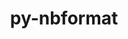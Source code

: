 ---
title: "py-nbformat"
layout: cache
categories: [package, develop-2023-10-29]
meta: {"versions": ["5.8.0"], "compilers": ["gcc@=11.1.0", "gcc@=11.4.0", "gcc@=7.3.1", "gcc@=9.4.0", "oneapi@=2023.2.0"], "oss": ["amzn2", "ubuntu20.04"], "platforms": ["linux"], "targets": ["aarch64", "neoverse_n1", "neoverse_v1", "ppc64le", "x86_64_v3"], "stacks": ["aws-isc", "aws-isc-aarch64", "data-vis-sdk", "e4s", "e4s-neoverse_v1", "e4s-oneapi", "e4s-power", "root"], "num_specs": 18, "num_specs_by_stack": {"root": 18, "aws-isc-aarch64": 2, "aws-isc": 1, "e4s-neoverse_v1": 3, "e4s-power": 3, "data-vis-sdk": 2, "e4s": 4, "e4s-oneapi": 3}}
spec_details: [{"hash": "lzrhgjpq3d7ghutldczv4vhxm2hbr6yq", "compiler": "gcc@=7.3.1", "versions": ["5.8.0"], "os": "amzn2", "platform": "linux", "target": "aarch64", "variants": ["build_system=python_pip"], "stacks": ["root", "aws-isc-aarch64"], "size": "-", "tarball": "https://binaries.spack.io/releases/develop-2023-10-29/build_cache/linux-amzn2-aarch64/gcc-7.3.1/py-nbformat-5.8.0/linux-amzn2-aarch64-gcc-7.3.1-py-nbformat-5.8.0-lzrhgjpq3d7ghutldczv4vhxm2hbr6yq.spack"}, {"hash": "5glqnwedfyimqapxrgpmpdetimuvvyo5", "compiler": "gcc@=7.3.1", "versions": ["5.8.0"], "os": "amzn2", "platform": "linux", "target": "neoverse_n1", "variants": ["build_system=python_pip"], "stacks": ["root", "aws-isc-aarch64"], "size": "-", "tarball": "https://binaries.spack.io/releases/develop-2023-10-29/build_cache/linux-amzn2-neoverse_n1/gcc-7.3.1/py-nbformat-5.8.0/linux-amzn2-neoverse_n1-gcc-7.3.1-py-nbformat-5.8.0-5glqnwedfyimqapxrgpmpdetimuvvyo5.spack"}, {"hash": "pkl5sivnudcmooo3yypr6ancdxpyt5dw", "compiler": "gcc@=7.3.1", "versions": ["5.8.0"], "os": "amzn2", "platform": "linux", "target": "x86_64_v3", "variants": ["build_system=python_pip"], "stacks": ["aws-isc", "root"], "size": "-", "tarball": "https://binaries.spack.io/releases/develop-2023-10-29/build_cache/linux-amzn2-x86_64_v3/gcc-7.3.1/py-nbformat-5.8.0/linux-amzn2-x86_64_v3-gcc-7.3.1-py-nbformat-5.8.0-pkl5sivnudcmooo3yypr6ancdxpyt5dw.spack"}, {"hash": "nkfomfahl5kmz7uympzflpv34nvcuwwr", "compiler": "gcc@=11.4.0", "versions": ["5.8.0"], "os": "ubuntu20.04", "platform": "linux", "target": "neoverse_v1", "variants": ["build_system=python_pip"], "stacks": ["e4s-neoverse_v1", "root"], "size": "-", "tarball": "https://binaries.spack.io/releases/develop-2023-10-29/build_cache/linux-ubuntu20.04-neoverse_v1/gcc-11.4.0/py-nbformat-5.8.0/linux-ubuntu20.04-neoverse_v1-gcc-11.4.0-py-nbformat-5.8.0-nkfomfahl5kmz7uympzflpv34nvcuwwr.spack"}, {"hash": "w3hodjrylgxerjo4en5u2p5ybgst4pxw", "compiler": "gcc@=11.4.0", "versions": ["5.8.0"], "os": "ubuntu20.04", "platform": "linux", "target": "neoverse_v1", "variants": ["build_system=python_pip"], "stacks": ["e4s-neoverse_v1", "root"], "size": "-", "tarball": "https://binaries.spack.io/releases/develop-2023-10-29/build_cache/linux-ubuntu20.04-neoverse_v1/gcc-11.4.0/py-nbformat-5.8.0/linux-ubuntu20.04-neoverse_v1-gcc-11.4.0-py-nbformat-5.8.0-w3hodjrylgxerjo4en5u2p5ybgst4pxw.spack"}, {"hash": "gjkysqatdtfgblpmio7amieopyh3y4lh", "compiler": "gcc@=11.4.0", "versions": ["5.8.0"], "os": "ubuntu20.04", "platform": "linux", "target": "neoverse_v1", "variants": ["build_system=python_pip"], "stacks": ["e4s-neoverse_v1", "root"], "size": "-", "tarball": "https://binaries.spack.io/releases/develop-2023-10-29/build_cache/linux-ubuntu20.04-neoverse_v1/gcc-11.4.0/py-nbformat-5.8.0/linux-ubuntu20.04-neoverse_v1-gcc-11.4.0-py-nbformat-5.8.0-gjkysqatdtfgblpmio7amieopyh3y4lh.spack"}, {"hash": "tb6vfbvigpiiandmvhbgpmb3fdcpwuub", "compiler": "gcc@=9.4.0", "versions": ["5.8.0"], "os": "ubuntu20.04", "platform": "linux", "target": "ppc64le", "variants": ["build_system=python_pip"], "stacks": ["root", "e4s-power"], "size": "-", "tarball": "https://binaries.spack.io/releases/develop-2023-10-29/build_cache/linux-ubuntu20.04-ppc64le/gcc-9.4.0/py-nbformat-5.8.0/linux-ubuntu20.04-ppc64le-gcc-9.4.0-py-nbformat-5.8.0-tb6vfbvigpiiandmvhbgpmb3fdcpwuub.spack"}, {"hash": "blsayrnkwq5ai5ziu3bo767oyxisfga6", "compiler": "gcc@=9.4.0", "versions": ["5.8.0"], "os": "ubuntu20.04", "platform": "linux", "target": "ppc64le", "variants": ["build_system=python_pip"], "stacks": ["root", "e4s-power"], "size": "-", "tarball": "https://binaries.spack.io/releases/develop-2023-10-29/build_cache/linux-ubuntu20.04-ppc64le/gcc-9.4.0/py-nbformat-5.8.0/linux-ubuntu20.04-ppc64le-gcc-9.4.0-py-nbformat-5.8.0-blsayrnkwq5ai5ziu3bo767oyxisfga6.spack"}, {"hash": "prgzq6zm4dcft4pzlv6ssffhrsmlvpu2", "compiler": "gcc@=9.4.0", "versions": ["5.8.0"], "os": "ubuntu20.04", "platform": "linux", "target": "ppc64le", "variants": ["build_system=python_pip"], "stacks": ["root", "e4s-power"], "size": "-", "tarball": "https://binaries.spack.io/releases/develop-2023-10-29/build_cache/linux-ubuntu20.04-ppc64le/gcc-9.4.0/py-nbformat-5.8.0/linux-ubuntu20.04-ppc64le-gcc-9.4.0-py-nbformat-5.8.0-prgzq6zm4dcft4pzlv6ssffhrsmlvpu2.spack"}, {"hash": "jmocqbhy5v7algxdvtvpfymfjm4lg7a3", "compiler": "gcc@=11.1.0", "versions": ["5.8.0"], "os": "ubuntu20.04", "platform": "linux", "target": "x86_64_v3", "variants": ["build_system=python_pip"], "stacks": ["root", "data-vis-sdk"], "size": "-", "tarball": "https://binaries.spack.io/releases/develop-2023-10-29/build_cache/linux-ubuntu20.04-x86_64_v3/gcc-11.1.0/py-nbformat-5.8.0/linux-ubuntu20.04-x86_64_v3-gcc-11.1.0-py-nbformat-5.8.0-jmocqbhy5v7algxdvtvpfymfjm4lg7a3.spack"}, {"hash": "ddrshqxh56i23nkew2b2ypvbrklfd5fz", "compiler": "gcc@=11.1.0", "versions": ["5.8.0"], "os": "ubuntu20.04", "platform": "linux", "target": "x86_64_v3", "variants": ["build_system=python_pip"], "stacks": ["root", "data-vis-sdk"], "size": "-", "tarball": "https://binaries.spack.io/releases/develop-2023-10-29/build_cache/linux-ubuntu20.04-x86_64_v3/gcc-11.1.0/py-nbformat-5.8.0/linux-ubuntu20.04-x86_64_v3-gcc-11.1.0-py-nbformat-5.8.0-ddrshqxh56i23nkew2b2ypvbrklfd5fz.spack"}, {"hash": "l7cpbrgpivywu65c6k2albo5vwdw2n6d", "compiler": "gcc@=11.4.0", "versions": ["5.8.0"], "os": "ubuntu20.04", "platform": "linux", "target": "x86_64_v3", "variants": ["build_system=python_pip"], "stacks": ["e4s", "root"], "size": "-", "tarball": "https://binaries.spack.io/releases/develop-2023-10-29/build_cache/linux-ubuntu20.04-x86_64_v3/gcc-11.4.0/py-nbformat-5.8.0/linux-ubuntu20.04-x86_64_v3-gcc-11.4.0-py-nbformat-5.8.0-l7cpbrgpivywu65c6k2albo5vwdw2n6d.spack"}, {"hash": "53mn4w427di66r6guzuxptvd3tzfmff7", "compiler": "gcc@=11.4.0", "versions": ["5.8.0"], "os": "ubuntu20.04", "platform": "linux", "target": "x86_64_v3", "variants": ["build_system=python_pip"], "stacks": ["e4s", "root"], "size": "-", "tarball": "https://binaries.spack.io/releases/develop-2023-10-29/build_cache/linux-ubuntu20.04-x86_64_v3/gcc-11.4.0/py-nbformat-5.8.0/linux-ubuntu20.04-x86_64_v3-gcc-11.4.0-py-nbformat-5.8.0-53mn4w427di66r6guzuxptvd3tzfmff7.spack"}, {"hash": "y7bvdbdhitojrnxvszwfkcpaf2ruepcx", "compiler": "gcc@=11.4.0", "versions": ["5.8.0"], "os": "ubuntu20.04", "platform": "linux", "target": "x86_64_v3", "variants": ["build_system=python_pip"], "stacks": ["e4s", "root"], "size": "-", "tarball": "https://binaries.spack.io/releases/develop-2023-10-29/build_cache/linux-ubuntu20.04-x86_64_v3/gcc-11.4.0/py-nbformat-5.8.0/linux-ubuntu20.04-x86_64_v3-gcc-11.4.0-py-nbformat-5.8.0-y7bvdbdhitojrnxvszwfkcpaf2ruepcx.spack"}, {"hash": "gnpfy65mw6kx7odr6ot7waykcolegv2g", "compiler": "gcc@=11.4.0", "versions": ["5.8.0"], "os": "ubuntu20.04", "platform": "linux", "target": "x86_64_v3", "variants": ["build_system=python_pip"], "stacks": ["e4s", "root"], "size": "-", "tarball": "https://binaries.spack.io/releases/develop-2023-10-29/build_cache/linux-ubuntu20.04-x86_64_v3/gcc-11.4.0/py-nbformat-5.8.0/linux-ubuntu20.04-x86_64_v3-gcc-11.4.0-py-nbformat-5.8.0-gnpfy65mw6kx7odr6ot7waykcolegv2g.spack"}, {"hash": "4wtqoav7y5zyihdoxwo6nkglsceibyti", "compiler": "oneapi@=2023.2.0", "versions": ["5.8.0"], "os": "ubuntu20.04", "platform": "linux", "target": "x86_64_v3", "variants": ["build_system=python_pip"], "stacks": ["root", "e4s-oneapi"], "size": "-", "tarball": "https://binaries.spack.io/releases/develop-2023-10-29/build_cache/linux-ubuntu20.04-x86_64_v3/oneapi-2023.2.0/py-nbformat-5.8.0/linux-ubuntu20.04-x86_64_v3-oneapi-2023.2.0-py-nbformat-5.8.0-4wtqoav7y5zyihdoxwo6nkglsceibyti.spack"}, {"hash": "52tloazv5guswtyu7dpkkqh65p6s6end", "compiler": "oneapi@=2023.2.0", "versions": ["5.8.0"], "os": "ubuntu20.04", "platform": "linux", "target": "x86_64_v3", "variants": ["build_system=python_pip"], "stacks": ["root", "e4s-oneapi"], "size": "-", "tarball": "https://binaries.spack.io/releases/develop-2023-10-29/build_cache/linux-ubuntu20.04-x86_64_v3/oneapi-2023.2.0/py-nbformat-5.8.0/linux-ubuntu20.04-x86_64_v3-oneapi-2023.2.0-py-nbformat-5.8.0-52tloazv5guswtyu7dpkkqh65p6s6end.spack"}, {"hash": "ljkvzd2g25aqqmkxgtzmsthphwdv3l3j", "compiler": "oneapi@=2023.2.0", "versions": ["5.8.0"], "os": "ubuntu20.04", "platform": "linux", "target": "x86_64_v3", "variants": ["build_system=python_pip"], "stacks": ["root", "e4s-oneapi"], "size": "-", "tarball": "https://binaries.spack.io/releases/develop-2023-10-29/build_cache/linux-ubuntu20.04-x86_64_v3/oneapi-2023.2.0/py-nbformat-5.8.0/linux-ubuntu20.04-x86_64_v3-oneapi-2023.2.0-py-nbformat-5.8.0-ljkvzd2g25aqqmkxgtzmsthphwdv3l3j.spack"}]
---